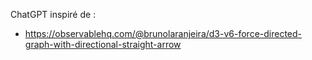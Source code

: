 

ChatGPT inspiré de :
- https://observablehq.com/@brunolaranjeira/d3-v6-force-directed-graph-with-directional-straight-arrow


